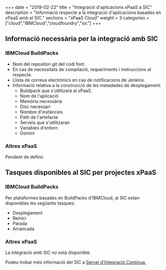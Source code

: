 +++
date        = "2019-02-22"
title       = "Integració d'aplicacions xPaaS a SIC"
description = "Informació respecte a la integració d'aplicacions basades en xPaaS amb el SIC."
sections    = "xPaaS Cloud"
weight      = 3
categories  = ["cloud","IBMCloud","cloudfoundry","sic"]
+++

## Informació necessària per la integració amb SIC

### IBMCloud BuildPacks

- Nom del repositori git del codi font.
- En cas de necessitats de compilació, requeriments i instruccions al respecte.
- Llista de correus electrònics en cas de notificacions de Jenkins.
- Informació relativa a la construcció de les metadades de desplegament:
  - Buildpack que s'utilitzarà al xPaaS.
  - Nom de l'aplicació
  - Memòria necessària
  - Disc necessari
  - Nombre d'instàncies
  - Path de l'artefacte
  - Serveis que s'utilitzaran
  - Variables d'entorn
  - Domini

### Altres xPaaS

Pendent de definir.

## Tasques disponibles al SIC per projectes xPaaS

### IBMCloud BuildPacks

Per plataformes basades en BuildPacks d'IBMCloud, al SIC estan disponibles les següents tasques:

- Desplegament
- Reinici
- Parada
- Arrancada

### Altres xPaaS

La integració amb SIC no està disponible.

Podeu trobar més informació del SIC a [Servei d'Integració Contínua.](https://canigo.ctti.gencat.cat/sic/)